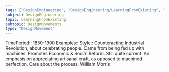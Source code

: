```yaml
---
tags: ["DesignEngineering", "DesignEngineering/LearningFromExisting", "DesignEngineering/LearningFromExisting/DesignMovements"]
subject: DesignEngineering
topic: LearningFromExisting
subtopic: DesignMovements
type: "DesignMovement"
---
```


TimePeriod:: 1850-1900
Examples:: 
Style:: Counteracting Industrial Revolution, about celebrating people. Came from being fed up with machines. Promotes Economic & Social Reform. Still quite current. An emphasis on appreciating artisanal craft, as opposed to machined perfection. Care about the process. William Morris